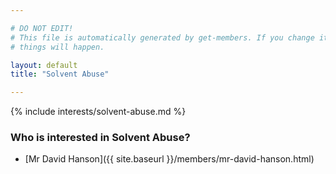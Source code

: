 ```yaml
---

# DO NOT EDIT!
# This file is automatically generated by get-members. If you change it, bad
# things will happen.

layout: default
title: "Solvent Abuse"

---
```


{% include interests/solvent-abuse.md %}

### Who is interested in Solvent Abuse?


* [Mr David Hanson]({{ site.baseurl }}/members/mr-david-hanson.html)

